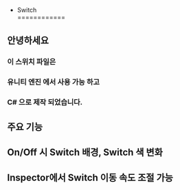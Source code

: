 * Switch  
============

## 안녕하세요 


### 이 스위치 파일은
### 유니티 엔진 에서 사용 가능 하고
### C# 으로 제작 되었습니다.

## 주요 기능

## On/Off 시 Switch 배경, Switch 색 변화
## Inspector에서 Switch 이동 속도 조절 가능
